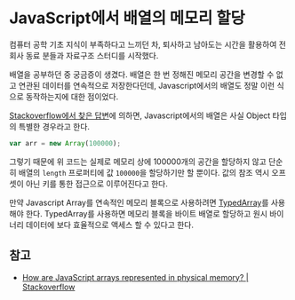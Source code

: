 # JavaScript에서 배열의 메모리 할당

컴퓨터 공학 기초 지식이 부족하다고 느끼던 차, 퇴사하고 남아도는 시간을 활용하여 전 회사 동료 분들과 자료구조 스터디를 시작했다.

배열을 공부하던 중 궁금증이 생겼다. 배열은 한 번 정해진 메모리 공간을 변경할 수 없고 연관된 데이터를 연속적으로 저장한다던데, Javascript에서의 배열도 정말 이런 식으로 동작하는지에 대한 점이었다.

[Stackoverflow에서 찾은 답변](https://stackoverflow.com/questions/20321047/how-are-javascript-arrays-represented-in-physical-memory)에 의하면, Javascript에서의 배열은 사실 Object 타입의 특별한 경우라고 한다.

```jsx
var arr = new Array(100000);
```

그렇기 때문에 위 코드는 실제로 메모리 상에 100000개의 공간을 할당하지 않고 단순히 배열의 `length` 프로퍼티에 값 `100000`을 할당하기만 할 뿐이다. 값의 참조 역시 오프셋이 아닌 키를 통한 접근으로 이루어진다고 한다.

만약 Javascript Array를 연속적인 메모리 블록으로 사용하려면 [TypedArray](https://developer.mozilla.org/ko/docs/Web/JavaScript/Reference/Global_Objects/TypedArray)를 사용해야 한다. TypedArray를 사용하면 메모리 블록을 바이트 배열로 할당하고 원시 바이너리 데이터에 보다 효율적으로 액세스 할 수 있다고 한다.

## 참고

- [How are JavaScript arrays represented in physical memory? | Stackoverflow](https://stackoverflow.com/questions/20321047/how-are-javascript-arrays-represented-in-physical-memory)
